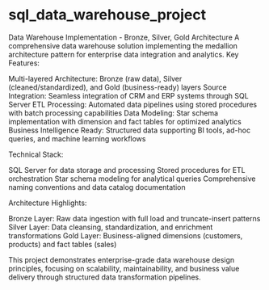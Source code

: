 # sql_data_warehouse_project

Data Warehouse Implementation - Bronze, Silver, Gold Architecture
A comprehensive data warehouse solution implementing the medallion architecture pattern for enterprise data integration and analytics.
Key Features:

Multi-layered Architecture: Bronze (raw data), Silver (cleaned/standardized), and Gold (business-ready) layers
Source Integration: Seamless integration of CRM and ERP systems through SQL Server
ETL Processing: Automated data pipelines using stored procedures with batch processing capabilities
Data Modeling: Star schema implementation with dimension and fact tables for optimized analytics
Business Intelligence Ready: Structured data supporting BI tools, ad-hoc queries, and machine learning workflows

Technical Stack:

SQL Server for data storage and processing
Stored procedures for ETL orchestration
Star schema modeling for analytical queries
Comprehensive naming conventions and data catalog documentation

Architecture Highlights:

Bronze Layer: Raw data ingestion with full load and truncate-insert patterns
Silver Layer: Data cleansing, standardization, and enrichment transformations
Gold Layer: Business-aligned dimensions (customers, products) and fact tables (sales)

This project demonstrates enterprise-grade data warehouse design principles, focusing on scalability, maintainability, and business value delivery through structured data transformation pipelines.
